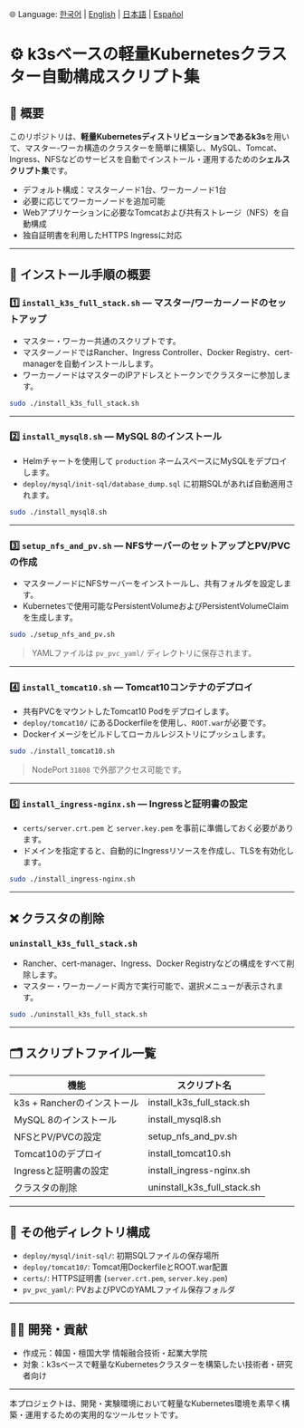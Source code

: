 🌐 Language: [한국어](./README.md) | [English](./README_en.md) | [日本語](./README_ja.md) | [Español](./README_es.md)

# ⚙️ k3sベースの軽量Kubernetesクラスター自動構成スクリプト集

## 📌 概要

このリポジトリは、**軽量Kubernetesディストリビューションであるk3s**を用いて、マスター-ワーカ構造のクラスターを簡単に構築し、MySQL、Tomcat、Ingress、NFSなどのサービスを自動でインストール・運用するための**シェルスクリプト集**です。

- デフォルト構成：マスターノード1台、ワーカーノード1台
- 必要に応じてワーカーノードを追加可能
- Webアプリケーションに必要なTomcatおよび共有ストレージ（NFS）を自動構成
- 独自証明書を利用したHTTPS Ingressに対応

---

## 📂 インストール手順の概要

### 1️⃣ `install_k3s_full_stack.sh` — マスター/ワーカーノードのセットアップ

- マスター・ワーカー共通のスクリプトです。
- マスターノードではRancher、Ingress Controller、Docker Registry、cert-managerを自動インストールします。
- ワーカーノードはマスターのIPアドレスとトークンでクラスターに参加します。

```bash
sudo ./install_k3s_full_stack.sh
```

---

### 2️⃣ `install_mysql8.sh` — MySQL 8のインストール

- Helmチャートを使用して `production` ネームスペースにMySQLをデプロイします。
- `deploy/mysql/init-sql/database_dump.sql` に初期SQLがあれば自動適用されます。

```bash
sudo ./install_mysql8.sh
```

---

### 3️⃣ `setup_nfs_and_pv.sh` — NFSサーバーのセットアップとPV/PVCの作成

- マスターノードにNFSサーバーをインストールし、共有フォルダを設定します。
- Kubernetesで使用可能なPersistentVolumeおよびPersistentVolumeClaimを生成します。

```bash
sudo ./setup_nfs_and_pv.sh
```

> YAMLファイルは `pv_pvc_yaml/` ディレクトリに保存されます。

---

### 4️⃣ `install_tomcat10.sh` — Tomcat10コンテナのデプロイ

- 共有PVCをマウントしたTomcat10 Podをデプロイします。
- `deploy/tomcat10/` にあるDockerfileを使用し、`ROOT.war`が必要です。
- Dockerイメージをビルドしてローカルレジストリにプッシュします。

```bash
sudo ./install_tomcat10.sh
```

> NodePort `31808` で外部アクセス可能です。

---

### 5️⃣ `install_ingress-nginx.sh` — Ingressと証明書の設定

- `certs/server.crt.pem` と `server.key.pem` を事前に準備しておく必要があります。
- ドメインを指定すると、自動的にIngressリソースを作成し、TLSを有効化します。

```bash
sudo ./install_ingress-nginx.sh
```

---

## ❌ クラスタの削除

### `uninstall_k3s_full_stack.sh`

- Rancher、cert-manager、Ingress、Docker Registryなどの構成をすべて削除します。
- マスター・ワーカーノード両方で実行可能で、選択メニューが表示されます。

```bash
sudo ./uninstall_k3s_full_stack.sh
```

---

## 🗂️ スクリプトファイル一覧

| 機能 | スクリプト名 |
|------|--------------------------|
| k3s + Rancherのインストール | install_k3s_full_stack.sh |
| MySQL 8のインストール | install_mysql8.sh |
| NFSとPV/PVCの設定 | setup_nfs_and_pv.sh |
| Tomcat10のデプロイ | install_tomcat10.sh |
| Ingressと証明書の設定 | install_ingress-nginx.sh |
| クラスタの削除 | uninstall_k3s_full_stack.sh |

---

## 📁 その他ディレクトリ構成

- `deploy/mysql/init-sql/`: 初期SQLファイルの保存場所
- `deploy/tomcat10/`: Tomcat用DockerfileとROOT.war配置
- `certs/`: HTTPS証明書 (`server.crt.pem`, `server.key.pem`)
- `pv_pvc_yaml/`: PVおよびPVCのYAMLファイル保存フォルダ

---

## 👨‍💻 開発・貢献

- 作成元：韓国・檀国大学 情報融合技術・起業大学院
- 対象：k3sベースで軽量なKubernetesクラスターを構築したい技術者・研究者向け

---

本プロジェクトは、開発・実験環境において軽量なKubernetes環境を素早く構築・運用するための実用的なツールセットです。
